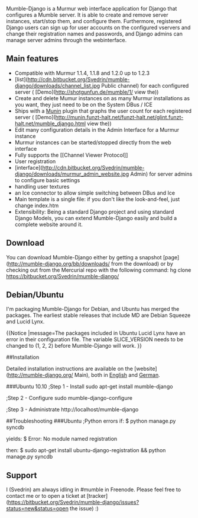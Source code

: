 Mumble-Django is a Murmur web interface application for Django that configures a Mumble server. It is able to create and remove server instances, start/stop them, and configure them. Furthermore, registered Django users can sign up for user accounts on the configured vservers and change their registration names and passwords, and Django admins can manage server admins through the webinterface.


## Main features 

* Compatible with Murmur 1.1.4, 1.1.8 and 1.2.0 up to 1.2.3
*  [list](http://cdn.bitbucket.org/Svedrin/mumble-django/downloads/channel_list.jpg Public channel) for each configured server ( [Demo](http://shotgunfun.de/mumble/1/ view the))
* Create and delete Mumur instances on as many Murmur installations as you want, they just need to be on the System DBus / ICE
* Ships with a  [Munin](http://munin.projects.linpro.no/) plugin that graphs the user count for each registered server ( [Demo](http://munin.funzt-halt.net/funzt-halt.net/glint.funzt-halt.net/mumble_django.html view the))
* Edit many configuration details in the Admin Interface for a Murmur instance
* Murmur instances can be started/stopped directly from the web interface
* Fully supports the [[Channel Viewer Protocol]]
* User registration
*  [interface](http://cdn.bitbucket.org/Svedrin/mumble-django/downloads/murmur_admin_website.jpg Admin) for server admins to configure basic settings
* handling user textures
* an Ice connector to allow simple switching between DBus and Ice
* Main template is a single file: if you don't like the look-and-feel, just change index.htm
* Extensibility: Being a standard Django project and using standard Django Models, you can extend Mumble-Django easily and build a complete website around it.

## Download 

You can download Mumble-Django either by getting a snapshot  [page](http://mumble-django.org/bb/downloads/ from the download) or by checking out from the Mercurial repo with the following command:
 hg clone https://bitbucket.org/Svedrin/mumble-django/

## Debian/Ubuntu 

I'm packaging Mumble-Django for Debian, and Ubuntu has merged the packages. The earliest stable releases that include MD are Debian Squeeze and Lucid Lynx.

{{Notice
|message=The packages included in Ubuntu Lucid Lynx have an error in their configuration file. The variable SLICE_VERSION needs to be changed to (1, 2, 2) before Mumble-Django will work.
}}

##Installation

Detailed installation instructions are available on the  [website](http://mumble-django.org/ Main), both in  [English](http://mumble-django.org/docs/en/installation.html) and  [German](http://mumble-django.org/docs/de/installation.html).

###Ubuntu 10.10
;Step 1 - Install
 sudo apt-get install mumble-django

;Step 2 - Configure
 sudo mumble-django-configure

;Step 3 - Administrate
 http://localhost/mumble-django

##Troubleshooting
###Ubuntu
;Python errors
if:
 $ python manage.py syncdb

yields:
 $ Error: No module named registration

then:
 $ sudo apt-get install ubuntu-django-registration && python manage.py syncdb


## Support 

I (Svedrin) am always idling in #mumble in Freenode. Please feel free to contact me or to open a ticket at  [tracker](https://bitbucket.org/Svedrin/mumble-django/issues?status=new&status=open the issue) :)



